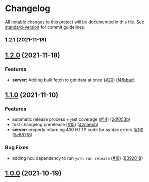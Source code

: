 # Changelog

All notable changes to this project will be documented in this file. See [standard-version](https://github.com/conventional-changelog/standard-version) for commit guidelines.

### [1.2.1](https://github.com/factorialco/tentaclesql/compare/v1.2.0...v1.2.1) (2021-11-18)

## [1.2.0](https://github.com/factorialco/tentaclesql/compare/v1.1.0...v1.2.0) (2021-11-18)


### Features

* **server:** Adding bulk fetch to get data at once ([#20](https://github.com/factorialco/tentaclesql/issues/20)) ([f4fbbac](https://github.com/factorialco/tentaclesql/commit/f4fbbacb1fe40b321b6562674ecbf9a125557211))

## [1.1.0](https://github.com/factorialco/tentaclesql/compare/v1.0.0-beta.1...v1.1.0) (2021-11-10)


### Features

* automatic release process + jest coverage ([#14](https://github.com/factorialco/tentaclesql/issues/14)) ([2df053b](https://github.com/factorialco/tentaclesql/commit/2df053bb213b8a27188b4a040552f262ca1cde19))
* first changelog prerelease ([#15](https://github.com/factorialco/tentaclesql/issues/15)) ([42c5ebb](https://github.com/factorialco/tentaclesql/commit/42c5ebb8aae56e18b454faba6b0ab97e288e20c1))
* **server:** properly returning 400 HTTP code for syntax errors ([#16](https://github.com/factorialco/tentaclesql/issues/16)) ([5e887f8](https://github.com/factorialco/tentaclesql/commit/5e887f82d403e69e8ed6f8e3a6893a5bc5097a89))


### Bug Fixes

* adding ncu dependency to run `yarn run release` ([#18](https://github.com/factorialco/tentaclesql/issues/18)) ([8392018](https://github.com/factorialco/tentaclesql/commit/839201830b5cb6dd0e0453718482524a261d36c5))

## [1.0.0](https://github.com/factorialco/tentaclesql/compare/v1.0.0-beta.1...v1.0.0) (2021-10-19)
